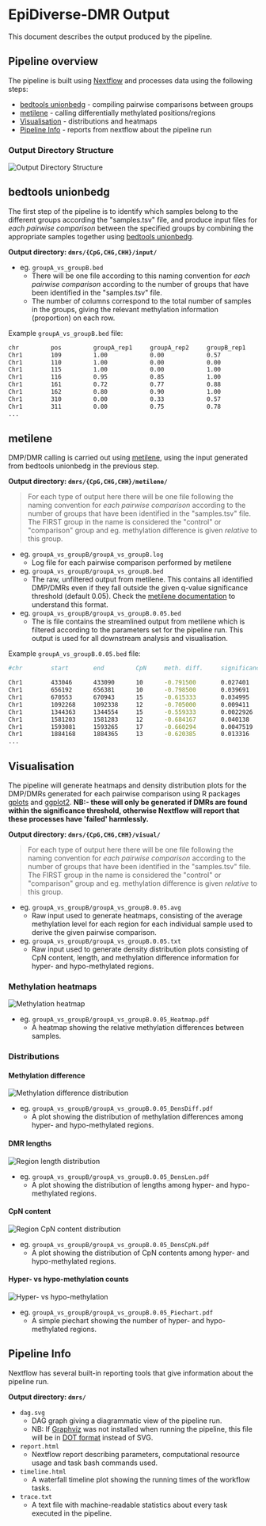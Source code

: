 # EpiDiverse-DMR Output
This document describes the output produced by the pipeline.

## Pipeline overview
The pipeline is built using [Nextflow](https://www.nextflow.io/) and processes data using the following steps:

* [bedtools unionbedg](#bedtools-unionbedg) - compiling pairwise comparisons between groups
* [metilene](#metilene) - calling differentially methylated positions/regions
* [Visualisation](#visualisation) - distributions and heatmaps
* [Pipeline Info](#pipeline-info) - reports from nextflow about the pipeline run

### Output Directory Structure
![Output Directory Structure](images/directory.png)

## bedtools unionbedg
The first step of the pipeline is to identify which samples belong to the different groups according the "samples.tsv" file, and produce input files for *each pairwise comparison* between the specified groups by combining the appropriate samples together using [bedtools unionbedg](https://github.com/arq5x/bedtools2).

**Output directory: `dmrs/{CpG,CHG,CHH}/input/`**

* eg. `groupA_vs_groupB.bed`
  * There will be one file according to this naming convention for *each pairwise comparison* according to the number of groups that have been identified in the "samples.tsv" file.
  * The number of columns correspond to the total number of samples in the groups, giving the relevant methylation information (proportion) on each row.

Example `groupA_vs_groupB.bed` file:
```bash
chr         pos         groupA_rep1     groupA_rep2     groupB_rep1
Chr1        109         1.00            0.00            0.57
Chr1        110         1.00            0.00            0.00
Chr1        115         1.00            0.00            1.00
Chr1        116         0.95            0.85            1.00
Chr1        161         0.72            0.77            0.88
Chr1        162         0.80            0.90            1.00
Chr1        310         0.00            0.33            0.57
Chr1        311         0.00            0.75            0.78
...
```

## metilene
DMP/DMR calling is carried out using [metilene](https://www.bioinf.uni-leipzig.de/Software/metilene), using the input generated from bedtools unionbedg in the previous step.

**Output directory: `dmrs/{CpG,CHG,CHH}/metilene/`**

> For each type of output here there will be one file following the naming convention for *each pairwise comparison* according to the number of groups that have been identified in the "samples.tsv" file. The FIRST group in the name is considered the "control" or "comparison" group and eg. methylation difference is given _relative_ to this group.

* eg. `groupA_vs_groupB/groupA_vs_groupB.log`
  * Log file for each pairwise comparison performed by metilene
* eg. `groupA_vs_groupB/groupA_vs_groupB.bed`
  * The raw, unfiltered output from metilene. This contains all identified DMP/DMRs even if they fall outside the given q-value significance threshold (default 0.05). Check the [metilene documentation](https://www.bioinf.uni-leipzig.de/Software/metilene/Manual/#10_output) to understand this format.
* eg. `groupA_vs_groupB/groupA_vs_groupB.0.05.bed`
  * The is file contains the streamlined output from metilene which is filtered according to the parameters set for the pipeline run. This output is used for all downstream analysis and visualisation.

Example `groupA_vs_groupB.0.05.bed` file:
```bash
#chr        start       end         CpN     meth. diff.     significance    length

Chr1        433046      433090      10      -0.791500       0.027401        44
Chr1        656192      656381      10      -0.798500       0.039691        189
Chr1        670553      670943      15      -0.615333       0.034995        390
Chr1        1092268     1092338     12      -0.705000       0.009411        70
Chr1        1344363     1344554     15      -0.559333       0.0022926       191
Chr1        1581203     1581283     12      -0.684167       0.040138        80
Chr1        1593081     1593265     17      -0.660294       0.0047519       184
Chr1        1884168     1884365     13      -0.620385       0.013316        197
...
```

## Visualisation
The pipeline will generate heatmaps and density distribution plots for the DMP/DMRs generated for each pairwise comparison using R packages [gplots]() and [ggplot2](). **NB:- these will only be generated if DMRs are found within the significance threshold, otherwise Nextflow will report that these processes have 'failed' harmlessly.**

**Output directory: `dmrs/{CpG,CHG,CHH}/visual/`**

> For each type of output here there will be one file following the naming convention for *each pairwise comparison* according to the number of groups that have been identified in the "samples.tsv" file. The FIRST group in the name is considered the "control" or "comparison" group and eg. methylation difference is given _relative_ to this group.

* eg. `groupA_vs_groupB/groupA_vs_groupB.0.05.avg`
  * Raw input used to generate heatmaps, consisting of the average methylation level for each region for each individual sample used to derive the given pairwise comparison.
* eg. `groupA_vs_groupB/groupA_vs_groupB.0.05.txt`
  * Raw input used to generate density distribution plots consisting of CpN content, length, and methylation difference information for hyper- and hypo-methylated regions.

### Methylation heatmaps
<img align="center" alt="Methylation heatmap" src="images/heatmap.png">

* eg. `groupA_vs_groupB/groupA_vs_groupB.0.05_Heatmap.pdf`
  * A heatmap showing the relative methylation differences between samples.

### Distributions
#### Methylation difference
<img align="center" alt="Methylation difference distribution" src="images/methylation.png">

* eg. `groupA_vs_groupB/groupA_vs_groupB.0.05_DensDiff.pdf`
  * A plot showing the distribution of methylation differences among hyper- and hypo-methylated regions.

#### DMR lengths
<img align="center" alt="Region length distribution" src="images/length.png">

* eg. `groupA_vs_groupB/groupA_vs_groupB.0.05_DensLen.pdf`
  * A plot showing the distribution of lengths among hyper- and hypo-methylated regions.

#### CpN content
<img align="center" alt="Region CpN content distribution" src="images/CpN.png">

* eg. `groupA_vs_groupB/groupA_vs_groupB.0.05_DensCpN.pdf`
  * A plot showing the distribution of CpN contents among hyper- and hypo-methylated regions.

#### Hyper- vs hypo-methylation counts
<img align="center" alt="Hyper- vs hypo-methylation" src="images/piechart.png">

* eg. `groupA_vs_groupB/groupA_vs_groupB.0.05_Piechart.pdf`
  * A simple piechart showing the number of hyper- and hypo-methylated regions.

## Pipeline Info
Nextflow has several built-in reporting tools that give information about the pipeline run.

**Output directory: `dmrs/`**

* `dag.svg`
  * DAG graph giving a diagrammatic view of the pipeline run.
  * NB: If [Graphviz](http://www.graphviz.org/) was not installed when running the pipeline, this file will be in [DOT format](http://www.graphviz.org/content/dot-language) instead of SVG.
* `report.html`
  * Nextflow report describing parameters, computational resource usage and task bash commands used.
* `timeline.html`
  * A waterfall timeline plot showing the running times of the workflow tasks.
* `trace.txt`
  * A text file with machine-readable statistics about every task executed in the pipeline.